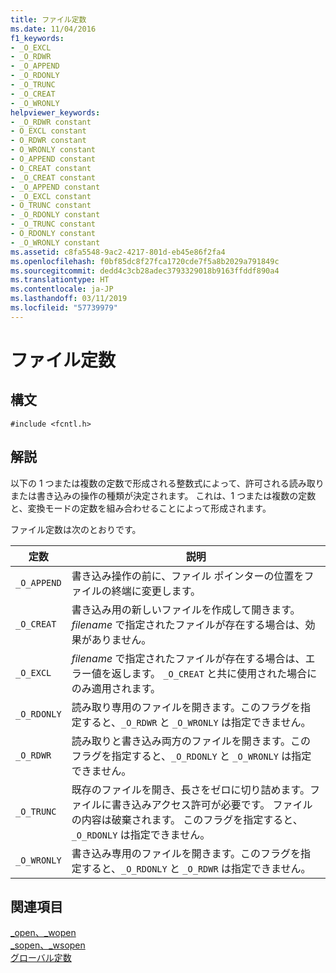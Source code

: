 ```yaml
---
title: ファイル定数
ms.date: 11/04/2016
f1_keywords:
- _O_EXCL
- _O_RDWR
- _O_APPEND
- _O_RDONLY
- _O_TRUNC
- _O_CREAT
- _O_WRONLY
helpviewer_keywords:
- _O_RDWR constant
- O_EXCL constant
- O_RDWR constant
- O_WRONLY constant
- O_APPEND constant
- O_CREAT constant
- _O_CREAT constant
- _O_APPEND constant
- _O_EXCL constant
- O_TRUNC constant
- _O_RDONLY constant
- _O_TRUNC constant
- O_RDONLY constant
- _O_WRONLY constant
ms.assetid: c8fa5548-9ac2-4217-801d-eb45e86f2fa4
ms.openlocfilehash: f0bf85dc8f27fca1720cde7f5a8b2029a791849c
ms.sourcegitcommit: dedd4c3cb28adec3793329018b9163ffddf890a4
ms.translationtype: HT
ms.contentlocale: ja-JP
ms.lasthandoff: 03/11/2019
ms.locfileid: "57739979"
---
```

# <a name="file-constants"></a>ファイル定数

## <a name="syntax"></a>構文

```
#include <fcntl.h>
```

## <a name="remarks"></a>解説

以下の 1 つまたは複数の定数で形成される整数式によって、許可される読み取りまたは書き込みの操作の種類が決定されます。 これは、1 つまたは複数の定数と、変換モードの定数を組み合わせることによって形成されます。

ファイル定数は次のとおりです。

|定数|説明|
|-|-|
| `_O_APPEND`  | 書き込み操作の前に、ファイル ポインターの位置をファイルの終端に変更します。  |
| `_O_CREAT`  | 書き込み用の新しいファイルを作成して開きます。*filename* で指定されたファイルが存在する場合は、効果がありません。  |
| `_O_EXCL`  | *filename* で指定されたファイルが存在する場合は、エラー値を返します。 `_O_CREAT` と共に使用された場合にのみ適用されます。  |
| `_O_RDONLY`  | 読み取り専用のファイルを開きます。このフラグを指定すると、`_O_RDWR` と `_O_WRONLY` は指定できません。  |
| `_O_RDWR`  | 読み取りと書き込み両方のファイルを開きます。このフラグを指定すると、`_O_RDONLY` と `_O_WRONLY` は指定できません。  |
| `_O_TRUNC`  | 既存のファイルを開き、長さをゼロに切り詰めます。ファイルに書き込みアクセス許可が必要です。 ファイルの内容は破棄されます。 このフラグを指定すると、`_O_RDONLY` は指定できません。  |
| `_O_WRONLY`  | 書き込み専用のファイルを開きます。このフラグを指定すると、`_O_RDONLY` と `_O_RDWR` は指定できません。  |

## <a name="see-also"></a>関連項目

[_open、_wopen](../c-runtime-library/reference/open-wopen.md)<br/>
[_sopen、_wsopen](../c-runtime-library/reference/sopen-wsopen.md)<br/>
[グローバル定数](../c-runtime-library/global-constants.md)
